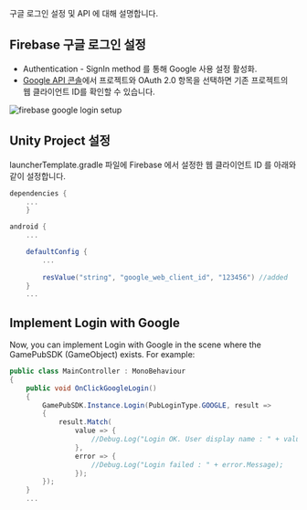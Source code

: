 구글 로그인 설정 및 API 에 대해 설명합니다.



## Firebase 구글 로그인 설정

* Authentication - SignIn method 를 통해 Google 사용 설정 활성화.
* [Google API 콘솔](https://console.developers.google.com/apis/credentials)에서 프로젝트와 OAuth 2.0 항목을 선택하면 기존 프로젝트의 웹 클라이언트 ID를 확인할 수 있습니다.



![firebase google login setup](https://user-images.githubusercontent.com/72954886/96237833-bc36e980-0fd8-11eb-925f-3de8a2e857b9.png)





## Unity Project 설정

launcherTemplate.gradle 파일에 Firebase 에서 설정한 웹 클라이언트 ID 를 아래와 같이 설정합니다.



```groovy
dependencies {
    ...
    }

android {
    ...

    defaultConfig {
        ...
        
        resValue("string", "google_web_client_id", "123456") //added
    }
    ...
```





## Implement Login with Google

Now, you can implement Login with Google in the scene where the GamePubSDK (GameObject) exists. For example:

```c#
public class MainController : MonoBehaviour
{    
    public void OnClickGoogleLogin()
    {        
        GamePubSDK.Instance.Login(PubLoginType.GOOGLE, result =>
        {
            result.Match(
                value => {
                    //Debug.Log("Login OK. User display name : " + value.UserProfile.DisplayName);
                },
                error => {
                    //Debug.Log("Login failed : " + error.Message);
                });
        });
    }
    ...
```

